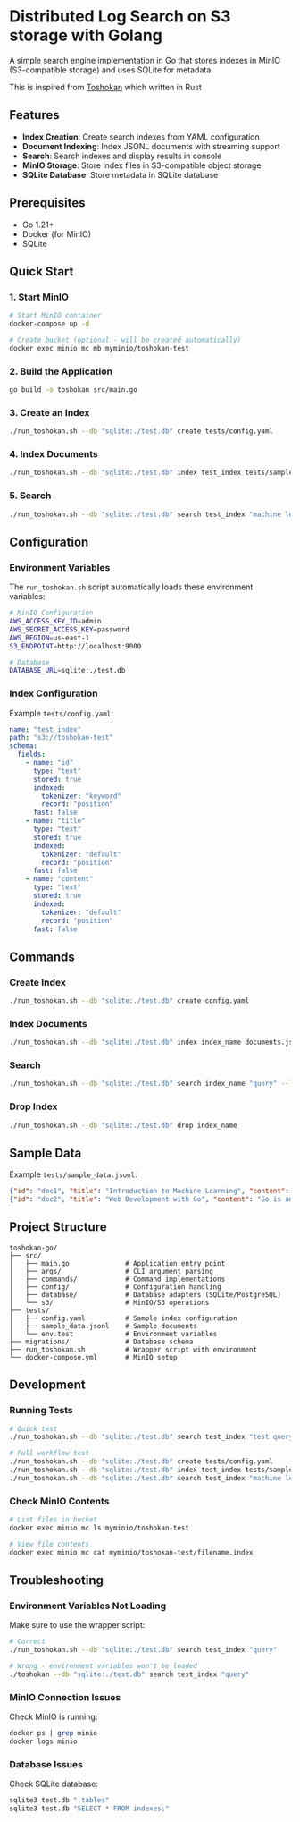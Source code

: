 # Distributed Log Search on S3 storage with Golang

A simple search engine implementation in Go that stores indexes in MinIO (S3-compatible storage) and uses SQLite for metadata.

This is inspired from [Toshokan](https://github.com/tontinton/toshokan/) which written in Rust
## Features

- **Index Creation**: Create search indexes from YAML configuration
- **Document Indexing**: Index JSONL documents with streaming support
- **Search**: Search indexes and display results in console
- **MinIO Storage**: Store index files in S3-compatible object storage
- **SQLite Database**: Store metadata in SQLite database

## Prerequisites

- Go 1.21+
- Docker (for MinIO)
- SQLite

## Quick Start

### 1. Start MinIO

```bash
# Start MinIO container
docker-compose up -d

# Create bucket (optional - will be created automatically)
docker exec minio mc mb myminio/toshokan-test
```

### 2. Build the Application

```bash
go build -o toshokan src/main.go
```

### 3. Create an Index

```bash
./run_toshokan.sh --db "sqlite:./test.db" create tests/config.yaml
```

### 4. Index Documents

```bash
./run_toshokan.sh --db "sqlite:./test.db" index test_index tests/sample_data.jsonl
```

### 5. Search

```bash
./run_toshokan.sh --db "sqlite:./test.db" search test_index "machine learning" --limit 3
```

## Configuration

### Environment Variables

The `run_toshokan.sh` script automatically loads these environment variables:

```bash
# MinIO Configuration
AWS_ACCESS_KEY_ID=admin
AWS_SECRET_ACCESS_KEY=password
AWS_REGION=us-east-1
S3_ENDPOINT=http://localhost:9000

# Database
DATABASE_URL=sqlite:./test.db
```

### Index Configuration

Example `tests/config.yaml`:

```yaml
name: "test_index"
path: "s3://toshokan-test"
schema:
  fields:
    - name: "id"
      type: "text"
      stored: true
      indexed:
        tokenizer: "keyword"
        record: "position"
      fast: false
    - name: "title"
      type: "text"
      stored: true
      indexed:
        tokenizer: "default"
        record: "position"
      fast: false
    - name: "content"
      type: "text"
      stored: true
      indexed:
        tokenizer: "default"
        record: "position"
      fast: false
```

## Commands

### Create Index

```bash
./run_toshokan.sh --db "sqlite:./test.db" create config.yaml
```

### Index Documents

```bash
./run_toshokan.sh --db "sqlite:./test.db" index index_name documents.jsonl
```

### Search

```bash
./run_toshokan.sh --db "sqlite:./test.db" search index_name "query" --limit 10
```

### Drop Index

```bash
./run_toshokan.sh --db "sqlite:./test.db" drop index_name
```

## Sample Data

Example `tests/sample_data.jsonl`:

```json
{"id": "doc1", "title": "Introduction to Machine Learning", "content": "Machine learning is a subset of artificial intelligence.", "author": "John Doe", "category": "technology", "tags": ["AI", "ML"], "published_date": "2024-01-15", "rating": 4.5}
{"id": "doc2", "title": "Web Development with Go", "content": "Go is an excellent language for building web applications.", "author": "Alice Brown", "category": "programming", "tags": ["golang", "web"], "published_date": "2024-01-25", "rating": 4.6}
```

## Project Structure

```
toshokan-go/
├── src/
│   ├── main.go              # Application entry point
│   ├── args/                # CLI argument parsing
│   ├── commands/            # Command implementations
│   ├── config/              # Configuration handling
│   ├── database/            # Database adapters (SQLite/PostgreSQL)
│   └── s3/                  # MinIO/S3 operations
├── tests/
│   ├── config.yaml          # Sample index configuration
│   ├── sample_data.jsonl    # Sample documents
│   └── env.test             # Environment variables
├── migrations/              # Database schema
├── run_toshokan.sh          # Wrapper script with environment
└── docker-compose.yml       # MinIO setup
```

## Development

### Running Tests

```bash
# Quick test
./run_toshokan.sh --db "sqlite:./test.db" search test_index "test query"

# Full workflow test
./run_toshokan.sh --db "sqlite:./test.db" create tests/config.yaml
./run_toshokan.sh --db "sqlite:./test.db" index test_index tests/sample_data.jsonl
./run_toshokan.sh --db "sqlite:./test.db" search test_index "machine learning"
```

### Check MinIO Contents

```bash
# List files in bucket
docker exec minio mc ls myminio/toshokan-test

# View file contents
docker exec minio mc cat myminio/toshokan-test/filename.index
```

## Troubleshooting

### Environment Variables Not Loading

Make sure to use the wrapper script:

```bash
# Correct
./run_toshokan.sh --db "sqlite:./test.db" search test_index "query"

# Wrong - environment variables won't be loaded
./toshokan --db "sqlite:./test.db" search test_index "query"
```

### MinIO Connection Issues

Check MinIO is running:

```bash
docker ps | grep minio
docker logs minio
```

### Database Issues

Check SQLite database:

```bash
sqlite3 test.db ".tables"
sqlite3 test.db "SELECT * FROM indexes;"
```






